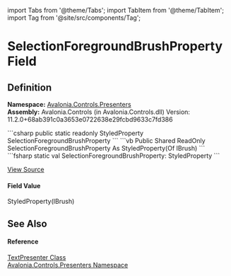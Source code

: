 import Tabs from '@theme/Tabs'; 
import TabItem from '@theme/TabItem'; 
import Tag from '@site/src/components/Tag'; 

# SelectionForegroundBrushProperty Field




## Definition
**Namespace:** <a href="N_Avalonia_Controls_Presenters">Avalonia.Controls.Presenters</a>  
**Assembly:** Avalonia.Controls (in Avalonia.Controls.dll) Version: 11.2.0+68ab391c0a3653e0722638e29fcbd9633c7fd386

<Tabs groupId="api-code-preview">
<TabItem value="csharp" label="C#">
```csharp
public static readonly StyledProperty<IBrush?> SelectionForegroundBrushProperty
```
</TabItem>
<TabItem value="vb" label="VB">
```vb
Public Shared ReadOnly SelectionForegroundBrushProperty As StyledProperty(Of IBrush)
```
</TabItem>
<TabItem value="fsharp" label="F#">
```fsharp
static val SelectionForegroundBrushProperty: StyledProperty<IBrush>
```
</TabItem>
</Tabs>



<a href="https://github.com/AvaloniaUI/Avalonia/tree/master/srcAvalonia.Controls/Presenters/TextPresenter.cs" title="View the source code">View Source</a>



#### Field Value
StyledProperty(IBrush)

## See Also


#### Reference
<a href="T_Avalonia_Controls_Presenters_TextPresenter">TextPresenter Class</a>  
<a href="N_Avalonia_Controls_Presenters">Avalonia.Controls.Presenters Namespace</a>  
